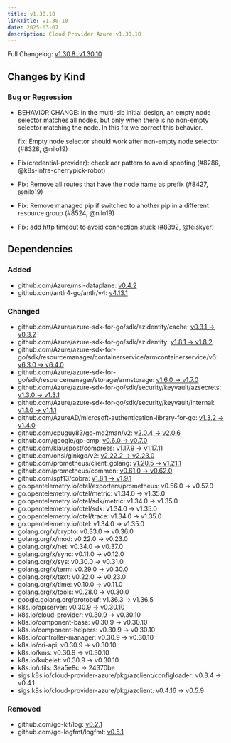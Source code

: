 ```yaml
---
title: v1.30.10
linkTitle: v1.30.10
date: 2025-03-07
description: Cloud Provider Azure v1.30.10
---
```

Full Changelog: [v1.30.8..v1.30.10](https://github.com/kubernetes-sigs/cloud-provider-azure/compare/v1.30.8...v1.30.10)

## Changes by Kind

### Bug or Regression

- BEHAVIOR CHANGE: In the multi-slb initial design, an empty node selector matches all nodes, but only when there is no non-empty selector matching the node. In this fix we correct this behavior.
  
  fix: Empty node selector should work after non-empty node selector (#8328, @nilo19)
- Fix(credential-provider): check acr pattern to avoid spoofing (#8286, @k8s-infra-cherrypick-robot)
- Fix: Remove all routes that have the node name as prefix (#8427, @nilo19)
- Fix: Remove managed pip if switched to another pip in a different resource group (#8524, @nilo19)
- Fix: add http timeout to avoid connection stuck (#8392, @feiskyer)

## Dependencies

### Added
- github.com/Azure/msi-dataplane: [v0.4.2](https://github.com/Azure/msi-dataplane/tree/v0.4.2)
- github.com/antlr4-go/antlr/v4: [v4.13.1](https://github.com/antlr4-go/antlr/tree/v4.13.1)

### Changed
- github.com/Azure/azure-sdk-for-go/sdk/azidentity/cache: [v0.3.1 → v0.3.2](https://github.com/Azure/azure-sdk-for-go/compare/sdk/azidentity/cache/v0.3.1...sdk/azidentity/cache/v0.3.2)
- github.com/Azure/azure-sdk-for-go/sdk/azidentity: [v1.8.1 → v1.8.2](https://github.com/Azure/azure-sdk-for-go/compare/sdk/azidentity/v1.8.1...sdk/azidentity/v1.8.2)
- github.com/Azure/azure-sdk-for-go/sdk/resourcemanager/containerservice/armcontainerservice/v6: [v6.3.0 → v6.4.0](https://github.com/Azure/azure-sdk-for-go/compare/sdk/resourcemanager/containerservice/armcontainerservice/v6/v6.3.0...sdk/resourcemanager/containerservice/armcontainerservice/v6/v6.4.0)
- github.com/Azure/azure-sdk-for-go/sdk/resourcemanager/storage/armstorage: [v1.6.0 → v1.7.0](https://github.com/Azure/azure-sdk-for-go/compare/sdk/resourcemanager/storage/armstorage/v1.6.0...sdk/resourcemanager/storage/armstorage/v1.7.0)
- github.com/Azure/azure-sdk-for-go/sdk/security/keyvault/azsecrets: [v1.3.0 → v1.3.1](https://github.com/Azure/azure-sdk-for-go/compare/sdk/security/keyvault/azsecrets/v1.3.0...sdk/security/keyvault/azsecrets/v1.3.1)
- github.com/Azure/azure-sdk-for-go/sdk/security/keyvault/internal: [v1.1.0 → v1.1.1](https://github.com/Azure/azure-sdk-for-go/compare/sdk/security/keyvault/internal/v1.1.0...sdk/security/keyvault/internal/v1.1.1)
- github.com/AzureAD/microsoft-authentication-library-for-go: [v1.3.2 → v1.4.0](https://github.com/AzureAD/microsoft-authentication-library-for-go/compare/v1.3.2...v1.4.0)
- github.com/cpuguy83/go-md2man/v2: [v2.0.4 → v2.0.6](https://github.com/cpuguy83/go-md2man/compare/v2.0.4...v2.0.6)
- github.com/google/go-cmp: [v0.6.0 → v0.7.0](https://github.com/google/go-cmp/compare/v0.6.0...v0.7.0)
- github.com/klauspost/compress: [v1.17.9 → v1.17.11](https://github.com/klauspost/compress/compare/v1.17.9...v1.17.11)
- github.com/onsi/ginkgo/v2: [v2.22.2 → v2.23.0](https://github.com/onsi/ginkgo/compare/v2.22.2...v2.23.0)
- github.com/prometheus/client_golang: [v1.20.5 → v1.21.1](https://github.com/prometheus/client_golang/compare/v1.20.5...v1.21.1)
- github.com/prometheus/common: [v0.61.0 → v0.62.0](https://github.com/prometheus/common/compare/v0.61.0...v0.62.0)
- github.com/spf13/cobra: [v1.8.1 → v1.9.1](https://github.com/spf13/cobra/compare/v1.8.1...v1.9.1)
- go.opentelemetry.io/otel/exporters/prometheus: v0.56.0 → v0.57.0
- go.opentelemetry.io/otel/metric: v1.34.0 → v1.35.0
- go.opentelemetry.io/otel/sdk/metric: v1.34.0 → v1.35.0
- go.opentelemetry.io/otel/sdk: v1.34.0 → v1.35.0
- go.opentelemetry.io/otel/trace: v1.34.0 → v1.35.0
- go.opentelemetry.io/otel: v1.34.0 → v1.35.0
- golang.org/x/crypto: v0.33.0 → v0.36.0
- golang.org/x/mod: v0.22.0 → v0.23.0
- golang.org/x/net: v0.34.0 → v0.37.0
- golang.org/x/sync: v0.11.0 → v0.12.0
- golang.org/x/sys: v0.30.0 → v0.31.0
- golang.org/x/term: v0.29.0 → v0.30.0
- golang.org/x/text: v0.22.0 → v0.23.0
- golang.org/x/time: v0.10.0 → v0.11.0
- golang.org/x/tools: v0.28.0 → v0.30.0
- google.golang.org/protobuf: v1.36.3 → v1.36.5
- k8s.io/apiserver: v0.30.9 → v0.30.10
- k8s.io/cloud-provider: v0.30.9 → v0.30.10
- k8s.io/component-base: v0.30.9 → v0.30.10
- k8s.io/component-helpers: v0.30.9 → v0.30.10
- k8s.io/controller-manager: v0.30.9 → v0.30.10
- k8s.io/cri-api: v0.30.9 → v0.30.10
- k8s.io/kms: v0.30.9 → v0.30.10
- k8s.io/kubelet: v0.30.9 → v0.30.10
- k8s.io/utils: 3ea5e8c → 24370be
- sigs.k8s.io/cloud-provider-azure/pkg/azclient/configloader: v0.3.4 → v0.4.1
- sigs.k8s.io/cloud-provider-azure/pkg/azclient: v0.4.16 → v0.5.9

### Removed
- github.com/go-kit/log: [v0.2.1](https://github.com/go-kit/log/tree/v0.2.1)
- github.com/go-logfmt/logfmt: [v0.5.1](https://github.com/go-logfmt/logfmt/tree/v0.5.1)
